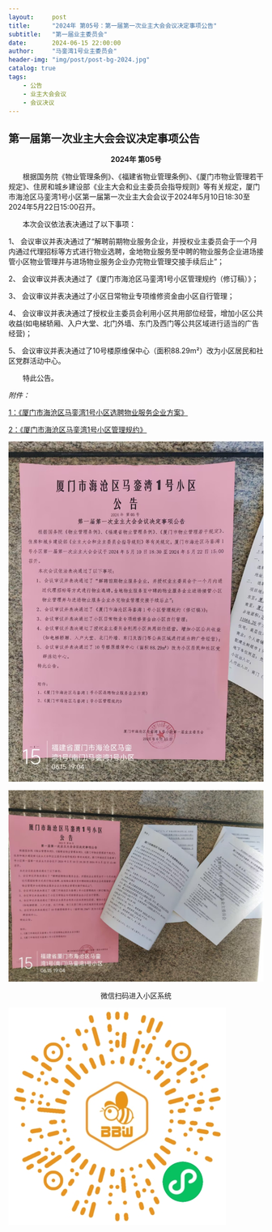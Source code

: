 ```yaml
---
layout:     post
title:      "2024年 第05号：第一届第一次业主大会会议决定事项公告"
subtitle:   "第一届业主委员会"
date:       2024-06-15 22:00:00
author:     "马銮湾1号业主委员会"
header-img: "img/post/post-bg-2024.jpg"
catalog: true
tags:
    - 公告
    - 业主大会会议
    - 会议决议
---
```




## 第一届第一次业主大会会议决定事项公告

<center><strong>2024年 第05号</strong></center>

&emsp;&emsp;根据国务院《物业管理条例》、《福建省物业管理条例》、《厦门市物业管理若干规定》、住房和城乡建设部《业主大会和业主委员会指导规则》等有关规定，厦门市海沧区马銮湾1号小区第一届第一次业主大会会议于2024年5月10日18:30至2024年5月22日15:00召开。

&emsp;&emsp;本次会议依法表决通过了以下事项：

1、	会议审议并表决通过了“解聘前期物业服务企业，并授权业主委员会于一个月内通过代理招标等方式进行物业选聘，金地物业服务至中聘的物业服务企业进场接管小区物业管理并与进场物业服务企业办完物业管理交接手续后止”；

2、	会议审议并表决通过了《厦门市海沧区马銮湾1号小区管理规约（修订稿）》；

3、	会议审议并表决通过了小区日常物业专项维修资金由小区自行管理；

4、	会议审议并表决通过了授权业主委员会利用小区共用部位经营，增加小区公共收益(如电梯轿厢、入户大堂、北门外墙、东门及西门等公共区域进行适当的广告经营)；

5、	会议审议并表决通过了10号楼原维保中心（面积88.29m²）改为小区居民和社区党群活动中心。

&emsp;&emsp;特此公告。

<em>附件：</em>

[1：《厦门市海沧区马銮湾1号小区选聘物业服务企业方案》](https://drive.weixin.qq.com/s?k=ALIArAcrAFkn5QIorA) 

[2：《厦门市海沧区马銮湾1号小区管理规约》](https://drive.weixin.qq.com/s?k=ALIArAcrAFkPTbT3qO) 



![](\img\in-post\2024-6-15-公告实景.jpg)

![](\img\in-post\2024-6-15-公告全景.jpg)

<center>微信扫码进入小区系统</center>

![](\img\in-post\蜂窝智家.jpg)
